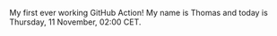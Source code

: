 My first ever working GitHub Action!
My name is Thomas and today is Thursday, 11 November, 02:00 CET. 
